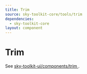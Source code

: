 ```yaml
---
title: Trim
source: sky-toolkit-core/tools/trim
dependencies:
  - sky-toolkit-core
layout: component
---
```


# Trim

See [sky-toolkit-ui/components/trim
](../../../sky-toolkit-ui/docs/components/trim.md).
